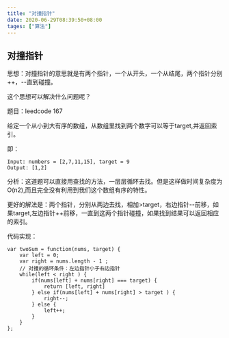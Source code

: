 ```yaml
---
title: "对撞指针"
date: 2020-06-29T08:39:50+08:00
tages: ["算法"]
---
```


## 对撞指针

思想：对撞指针的意思就是有两个指针，一个从开头，一个从结尾，两个指针分别++，--直到碰撞。

这个思想可以解决什么问题呢？

题目：leedcode 167

给定一个从小到大有序的数组，从数组里找到两个数字可以等于target,并返回索引。

即：

```
Input: numbers = [2,7,11,15], target = 9
Output: [1,2]
```

分析：这道题可以直接用查找的方法，一层层循环去找。但是这样做时间复杂度为O(n2),而且完全没有利用到我们这个数组有序的特性。

更好的解法是：两个指针，分别从两边去找，相加>target，右边指针--前移，如果target,左边指针++前移，一直到这两个指针碰撞，如果找到结果可以返回相应的索引。

代码实现：

```
var twoSum = function(nums, target) {
    var left = 0;
    var right = nums.length - 1 ;
    // 对撞的循环条件：左边指针小于右边指针
    while(left < right ) {
        if(nums[left] + nums[right] === target) {
            return [left, right]
        } else if(nums[left] + nums[right] > target ) {
            right--;
        } else {
            left++;
        }
    } 
};
```